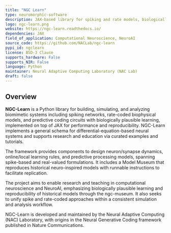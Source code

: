 ```yaml
---
title: "NGC Learn"
type: neuromorphic-software
description: JAX-based library for spiking and rate models, biologically plausible learning, and reproducible neuroscience via the Model Museum.
logo: ngc-learn.png
website: https://ngc-learn.readthedocs.io/
dependencies: JAX
field_of_application: Computational Neuroscience, NeuroAI
source_code: https://github.com/NACLab/ngc-learn
pypi_id: ngclearn
license: BSD-3 Clause
supports_hardware: False
supports_NIR: False
language: Python
maintainer: Neural Adaptive Computing Laboratory (NAC Lab)
draft: false
---
```




## Overview
**NGC-Learn** is a Python library for building, simulating, and analyzing biomimetic systems including spiking networks, rate-coded biophysical models, and predictive coding circuits with biologically plausible learning, implemented on top of JAX for performance and reproducibility. NGC-Learn implements a general schema for differential-equation-based neural systems and supports research and education via curated examples and tutorials.

The framework provides components to design neuron/synapse dynamics, online/local learning rules, and predictive processing models, spanning spike-based and real-valued formulations. It includes a Model Museum that reproduces historical neuro-inspired models with runnable instructions to facilitate replication.

The project aims to enable research and teaching in computational neuroscience and NeuroAI, emphasizing biologically plausible learning and reproducibility of historical models through the ngc-museum. It also seeks to unify spike and rate-coded approaches within a consistent simulation and analysis workflow.

NGC-Learn is developed and maintained by the Neural Adaptive Computing (NAC) Laboratory, with origins in the Neural Generative Coding framework published in Nature Communications.